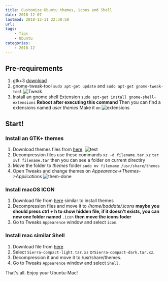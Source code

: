 ```yaml
---
title: Customize Ubuntu themes, icons and Shell
date: 2018-12-07
lastmod: 2018-12-11 22:38:58
url:
tags:
    - Tips  
    - Ubuntu
categories:
    - 2018-12
---
```


## Pre-requirements
1. gtk+3 [download](https://www.gtk.org/download/linux.php)	
2. gnome-tweak-tool
	`sudo apt-get update` and `sudo apt-get gnome-tweak-tool`
![Tweak](/static/tweak-screen.png)
3. Install an gnome shell Extension
`sudo apt-get install gnome-shell-extensions`
**Reboot after executing this command**
Then you can find a extensions named *user themes*
Make it `on`
![extensions](/static/tweak-extensions.png)

## Start!
### Install an GTK+ themes
1. Download themes files from [here](https://www.opendesktop.org/s/Gnome/p/1241688).
![test](/static/macthemes.png)
2. Decompression files use these commands
`xz -d filename.tar.xz`
`tar xvf filename.tar`
then you can see a folder on current directiry
3. Move the folder to *themes* folder
`sudo mv filename /usr/share/themes`
4. Open Tweaks and change themes on *Appearence->Themes->Applications*
![them-done](/static/themes-done.png)

### Install macOS ICON
1. Download file from [here](https://www.opendesktop.org/s/Gnome/p/1102582/)
similar to install themes
2. Decompression files and move it to */home/baddate/.icons*
**maybe you should press ctrl + h to show hidden file, if it doesn't exists, you can new one folder named** `.icon` **then move the icons foder**
3. Go to Tweaks `Appearence` window and select `icon`.

### Install mac similar Shell
1. Download file from [here](https://www.opendesktop.org/s/Gnome/p/1013741/)
2. Select `Sierra-compact-light.tar.xz` or`Sierra-compact-dark.tar.xz`.
3. Decompression it and move it to /usr/share/themes.
4. Go to Tweaks `Appearence` window and select `Shell`.

That's all.
Enjoy your Ubuntu-Mac!
